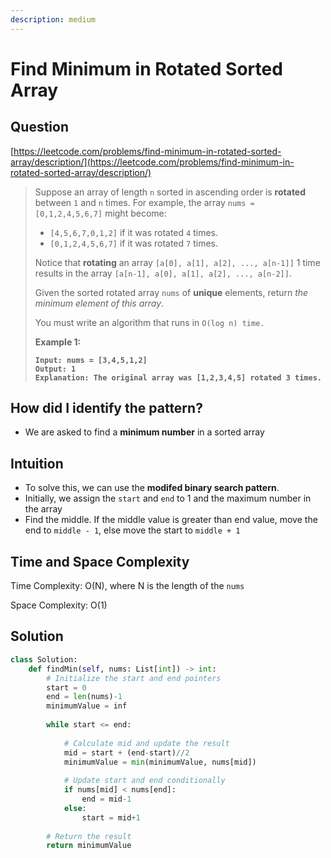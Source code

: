 ```yaml
---
description: medium
---
```


# Find Minimum in Rotated Sorted Array

## Question

[https://leetcode.com/problems/find-minimum-in-rotated-sorted-array/description/](https://leetcode.com/problems/find-minimum-in-rotated-sorted-array/description/)

> Suppose an array of length `n` sorted in ascending order is **rotated** between `1` and `n` times. For example, the array `nums = [0,1,2,4,5,6,7]` might become:
>
> * `[4,5,6,7,0,1,2]` if it was rotated `4` times.
> * `[0,1,2,4,5,6,7]` if it was rotated `7` times.
>
> Notice that **rotating** an array `[a[0], a[1], a[2], ..., a[n-1]]` 1 time results in the array `[a[n-1], a[0], a[1], a[2], ..., a[n-2]]`.
>
> Given the sorted rotated array `nums` of **unique** elements, return _the minimum element of this array_.
>
> You must write an algorithm that runs in `O(log n) time.`
>
> &#x20;
>
> **Example 1:**
>
> <pre><code><strong>Input: nums = [3,4,5,1,2]
> </strong><strong>Output: 1
> </strong><strong>Explanation: The original array was [1,2,3,4,5] rotated 3 times.
> </strong></code></pre>

## How did I identify the pattern?

* We are asked to find a **minimum number** in a sorted array

## Intuition

* To solve this, we can use the **modifed binary search pattern**.
* Initially, we assign the `start` and `end` to 1 and the maximum number in the array
* Find the middle. If the middle value is greater than end value, move the end to `middle - 1`,  else move the start to `middle + 1`

## Time and Space Complexity

Time Complexity: O(N), where N is the length of the `nums`

Space Complexity: O(1)

## Solution

```python
class Solution:
    def findMin(self, nums: List[int]) -> int:
        # Initialize the start and end pointers
        start = 0
        end = len(nums)-1
        minimumValue = inf
        
        while start <= end:
        
            # Calculate mid and update the result
            mid = start + (end-start)//2
            minimumValue = min(minimumValue, nums[mid])
            
            # Update start and end conditionally
            if nums[mid] < nums[end]:
                end = mid-1
            else:
                start = mid+1
        
        # Return the result
        return minimumValue
```
